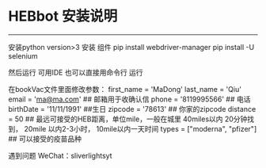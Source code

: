 # HEBbot 安装说明
---

安装python version>3
安装 组件 
pip install webdriver-manager
pip install -U selenium

然后运行
可用IDE 也可以直接用命令行 运行

在bookVac文件里面修改参数：
first_name = 'MaDong'
last_name = 'Qiu'
email = 'ma@ma.com' ## 邮箱用于收确认信
phone = '8119995566' ## 电话
birthDate = '11/11/1991' ##生日
zipcode = '78613' ## 你家的zipcode
distance = 50 ## 最远可接受的HEB距离，单位mile，一般在城里 40miles以内 20分钟找到， 20mile 以内2-3小时， 10mile以内一天时间
types = ["moderna", "pfizer"] ## 可以接受的疫苗品种

遇到问题
WeChat：sliverlightsyt
